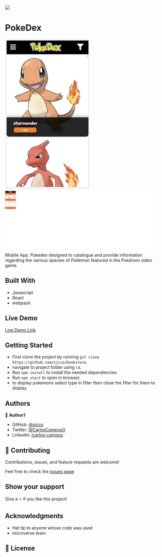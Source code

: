 ![](https://img.shields.io/badge/Microverse-blueviolet)

# PokeDex

![screenshot](./screenshot.png)
![screenshot](./screenshot1.png)

Mobile App. Pokedex designed to catalogue and provide information regarding the various species of Pokémon featured in the Pokémon video game.

## Built With

- Javascript
- React
- webpack

## Live Demo

[Live Demo Link](https://adoring-curran-fd1e41.netlify.app/)


## Getting Started

- First clone the project by running `git clone https://github.com/sjcco/bookstore`.
- navigate to project folder using `cd`.
- Run `npm install` to install the needed dependencies.
- Run `npm start` to open in browser.
- to display pokemons select type in filter then close the filter for them to display.

## Authors

👤 **Author1**

- GitHub: [@sjcco](https://github.com/githubhandle)
- Twitter: [@CarlosCamposO](https://twitter.com/twitterhandle)
- LinkedIn: [jcarlos-campos](https://linkedin.com/jcarlos-campos)


## 🤝 Contributing

Contributions, issues, and feature requests are welcome!

Feel free to check the [issues page](http://github.com/sjcco/bookstore/issues/).

## Show your support

Give a ⭐️ if you like this project!

## Acknowledgments

- Hat tip to anyone whose code was used
- microverse team

## 📝 License